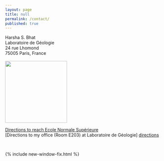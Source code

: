 ```yaml
---
layout: page
title: null
permalink: /contact/
published: true
---
```

Harsha S. Bhat<br>
Laboratoire de Géologie<br>
24 rue Lhomond<br>
75005 Paris, France
<br><br>
<img src="{{site.baseurl}}/images/email.png" class="responsive">


[Directions to reach Ecole Normale Supérieure][gmaps]<br>
[Directions to my office (Room E203) at Laboratoire de Géologie] [directions] 


<br>

{% include new-window-fix.html %}

[directions]: {{site.baseurl}}/files/directions.pdf
[gmaps]: https://goo.gl/maps/imridvjJr7GPFYjY8

<style>
.responsive {
  width: 200px;
  max-width: 300px;
  height: auto;
}
</style>
